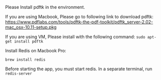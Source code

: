 Please Install pdftk in the environment.

If you are using Macbook, Please go to following link to download pdftk:
https://www.pdflabs.com/tools/pdftk-the-pdf-toolkit/pdftk_server-2.02-mac_osx-10.11-setup.pkg

If you are using VM, Please install with the following command:
`sudo apt-get install pdftk`


Install Redis on Macbook Pro:

`brew install redis`

Before starting the app, you must start redis. In a separate terminal, run
`redis-server`
